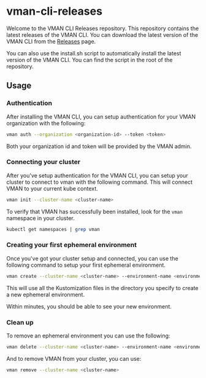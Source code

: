 # vman-cli-releases

Welcome to the VMAN CLI Releases repository. This repository contains the latest releases of the VMAN CLI. You can download the latest version of the VMAN CLI from the [Releases](https://github.com/vman-io/vman-cli-releases/releases) page.

You can also use the install.sh script to automatically install the latest version of the VMAN CLI. You can find the script in the root of the repository.

## Usage 


### Authentication

After installing the VMAN CLI, you can setup authentication for your VMAN organization with the following:

```bash
vman auth --organization <organization-id> --token <token>
```

Both your organization id and token will be provided by the VMAN admin.

### Connecting your cluster

After you've setup authentication for the VMAN CLI, you can setup your cluster to connect to vman with the following command. This will connect VMAN to your current kube context.

```bash
vman init --cluster-name <cluster-name>
```

To verify that VMAN has successfully been installed, look for the `vman` namespace in your cluster.

```bash
kubectl get namespaces | grep vman
```

### Creating your first ephemeral environment
Once you've got your cluster setup and connected, you can use the following command to setup your first ephemeral environment.

```bash
vman create --cluster-name <cluster-name> --environment-name <environment-name> -f /path/to/your/kustomization/dir/
```

This will use all the Kustomization files in the directory you specify to create a new ephemeral environment.

Within minutes, you should be able to see your new environment. 

### Clean up 

To remove an ephemeral environment you can use the following: 

```bash
vman delete --cluster-name <cluster-name> --environment-name <environment-name>
```

And to remove VMAN from your cluster, you can use:

```bash
vman remove --cluster-name <cluster-name>
```